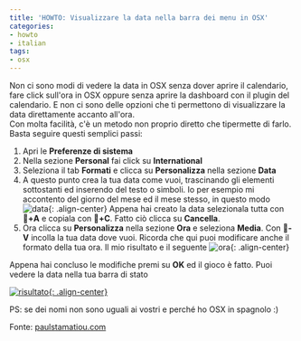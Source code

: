```yaml
---
title: 'HOWTO: Visualizzare la data nella barra dei menu in OSX'
categories:
- howto
- italian
tags:
- osx
---
```

Non ci sono modi di vedere la data in OSX senza dover aprire il calendario,
fare click sull'ora in OSX oppure senza aprire la dashboard con il plugin del
calendario. E non ci sono delle opzioni che ti permettono di visualizzare la
data direttamente accanto all'ora.  
Con molta facilità, c'è un metodo non proprio diretto che tipermette di farlo.
Basta seguire questi semplici passi:

  1. Apri le **Preferenze di sistema**
  2. Nella sezione **Personal** fai click su **International**
  3. Seleziona il tab **Formati** e clicca su **Personalizza** nella sezione **Data**
  4. A questo punto crea la tua data come vuoi, trascinando gli elementi sottostanti ed inserendo del testo o simboli. Io per esempio mi accontento del giorno del mese ed il mese stesso, in questo modo
![data]({{site.url}}/images/data.png){: .align-center}
     Appena hai creato la data selezionala tutta con **+A** e copiala con **+C**.
     Fatto ciò clicca su **Cancella**.
  5. Ora clicca su **Personalizza** nella sezione **Ora** e seleziona **Media**. Con **-V** incolla la tua data dove vuoi. Ricorda che qui puoi modificare anche il formato della tua ora. Il mio risultato e il seguente
![ora]({{site.url}}/images/ora.png){: .align-center}

Appena hai concluso le modifiche premi su **OK** ed il gioco è fatto. Puoi
vedere la data nella tua barra di stato

[![risultato]({{site.url}}/images/risultato.png){: .align-center}]({{site.url}}/images/risultato.png)

PS: se dei nomi non sono uguali ai vostri e perché ho OSX in spagnolo :)

Fonte: [paulstamatiou.com](http://paulstamatiou.com/2006/06/11/how-to-display-date-in-os-x-menu-bar)

